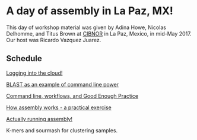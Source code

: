 # A day of assembly in La Paz, MX!

This day of workshop material was given by Adina Howe, Nicolas
Delhomme, and Titus Brown at [CIBNOR](https://www.cibnor.mx/) in La
Paz, Mexico, in mid-May 2017.  Our host was Ricardo Vazquez Juarez.

## Schedule

[Logging into the cloud!](aws/log-in-with-mobaxterm-win.html)

[BLAST as an example of command line power](blast.html)

[Command line, workflows, and Good Enough Practice](workflows.html)

[How assembly works - a practical exercise](how-assembly.html)

[Actually running assembly!](assemble.html)

K-mers and sourmash for clustering samples.


